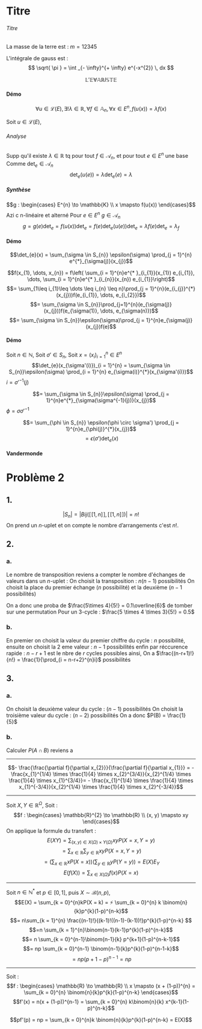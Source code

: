 # Titre
###### Titre
La masse de la terre est : $m = 12345$ 

L'intégrale de gauss est : 
$$
\sqrt{ \pi } = \int _{- \infty}^{+ \infty} e^{-x^{2}} \, dx
$$

$$\mathbb{L}'\mathbb{E} \forall \mathbb{A} \mathbb{R} I \mathbb{S}\mathbb{T}\mathbb{E}$$

#### Démo
$$\forall u \in \mathcal{L}(E), \exists ! \lambda \in \mathbb{R}, \forall f \in \mathbb{A}_{n}, \forall x \in E^{n}, f(u(x)) = \lambda f(x)$$

Soit $u \in \mathcal{L}(E)$, 

###### Analyse
Supp qu'il existe $\lambda \in \mathbb{R}$ tq pour tout $f \in \mathcal{A}_{n}$, et pour tout $e \in E^{n}$ une base
Comme $\det_{e} \in \mathcal{A}_{n}$ 
$$\det_{e}(u(e)) = \lambda \det_{e}(e) = \lambda$$

##### Synthèse
$$g : \begin{cases}
E^{n} \to \mathbb{K} \\
x \mapsto f(u(x))
\end{cases}$$
Azi c n-linéaire et alterné
Pour $e \in E^{n}$
$g \in \mathcal{A}_{n}$
$$g = g(e)\det_{e} = f(u(x))\det_{e} = f(e)\det_{e}(u(e))\det_{e} = \lambda f(e)\det_{e} = \lambda_{f}$$


#### Démo
$$\det_{e}(x) = \sum_{\sigma \in S_{n}} \epsilon(\sigma) \prod_{j = 1}^{n} e^{*}_{\sigma(j)}(x_{j})$$

$$f(x_{1}, \dots, x_{n}) = f\left( \sum_{i = 1}^{n}e^{* }_{i_{1}}(x_{1}) e_{i_{1}}, \dots, \sum_{i = 1}^{n}e^{* }_{i_{n}}(x_{n}) e_{i_{1}}\right)$$
$$= \sum_{1\leq i_{1}\leq \dots \leq i_{n} \leq n}\prod_{j = 1}^{n}(e_{i_{j}}^{*}(x_{j}))f(e_{i_{1}}, \dots, e_{i_{2}})$$
$$= \sum_{\sigma \in S_{n}}\prod_{j=1}^{n}(e_{\sigma(j)}(x_{j}))f(e_{\sigma(1)}, \dots, e_{\sigma(n)})$$
$$= \sum_{\sigma \in S_{n}}\epsilon(\sigma)\prod_{j = 1}^{n}e_{\sigma(j)}(x_{j})f(e)$$

#### Démo
Soit $n \in \mathbb{N}$, 
Soit $\sigma' \in S_{n}$, 
Soit $x = (x_{i})_{i=1}^{n} \in E^{n}$
$$\det_{e}(x_{\sigma'(i)})_{i = 1}^{n} = \sum_{\sigma \in S_{n}}\epsilon(\sigma) \prod_{i = 1}^{n} e_{\sigma(i)}^{*}(x_{\sigma'(i)})$$
$i = \sigma'^{-1}(j)$ 

$$= \sum_{\sigma \in S_{n}}\epsilon(\sigma) \prod_{j = 1}^{n}e^{*}_{\sigma(\sigma^{-1}(j))}(x_{j})$$
$\phi = \sigma \sigma'^{-1}$

$$= \sum_{\phi \in S_{n}} \epsilon(\phi \circ \sigma') \prod_{j = 1}^{n}e_{\phi(j)}^{*}(x_{j})$$
$$= \epsilon(\sigma') \det_{e}(x)$$

#### Vandermonde


# Problème 2
## 1.
$$|S_{n}| = |Bij([\![1, n]\!], [\![1, n]\!])| = n!$$
On prend un $n$-uplet et on compte le nombre d’arrangements c'est $n!$.

## 2. 
### a.
Le nombre de transposition reviens a compter le nombre d'échanges de valeurs dans un $n$-uplet : 
On choisit la transposition : $n(n-1)$ possibilités
On choisit la place du premier échange ($n$ possibilité) et la deuxième ($n-1$ possibilités)

On a donc une proba de $\frac{5\times 4}{5!} = 0.1\overline{6}$ de tomber sur une permutation
Pour un 3-cycle : 
$\frac{5 \times 4 \times 3}{5!} = 0.5$

### b.
En premier on choisit la valeur du premier chiffre du cycle : $n$ possibilité, ensuite on choisit la 2 eme valeur : $n-1$ possibilités enfin par réccurence rapide : $n-r+1$ est le nbre de $r$ cycles possibles ainsi, 
On a $\frac{(n-r+1)!}{n!} = \frac{1}{\prod_{i = n-r+2}^{n}i}$ possibilités 

## 3.
### a.
On choisit la deuxième valeur du cycle :
$(n-1)$ possibilités
On choisit la troisième valeur du cycle :
$(n-2)$ possibilités
On a donc
$P(B) = \frac{1}{5}$

### b.
Calculer $P(A \cap B)$ reviens a 


___
$$- \frac{\frac{\partial f}{\partial  x_{2}}}{\frac{\partial f}{\partial x_{1}}} = - \frac{x_{1}^{1/4} \times \frac{1}{4} \times x_{2}^{3/4}}{x_{2}^{1/4} \times \frac{1}{4} \times x_{1}^{3/4}}= - \frac{x_{1}^{1/4} \times \frac{1}{4} \times x_{1}^{-3/4}}{x_{2}^{1/4} \times \frac{1}{4} \times x_{2}^{-3/4}}$$
___
Soit $X, Y \in \mathbb{R}^{\Omega}$, 
Soit : 
$$f : \begin{cases}
\mathbb{R}^{2} \to \mathbb{R} \\
(x, y) \mapsto xy
\end{cases}$$
On applique la formule du transfert : 
$$E(XY) = \sum_{(x, y) \in X(\Omega) \times Y(\Omega)}xyP(X = x, Y = y)$$
$$ = \sum_{x \in \mathbb{R}} \sum_{y \in \mathbb{R}}xyP(X = x, Y = y) $$
$$= \left( \sum_{x \in \mathbb{R}}xP(X = x) \right)\left( \sum_{y \in \mathbb{R}}y P(Y =y) \right) = E(X)E_{Y}$$
$$E(f(X)) = \sum_{x \in X(\Omega)}f(x)P(X = x)$$

___
Soit $n \in \mathbb{N}^{*}$ et $p \in [0, 1]$, puis $X \sim \mathcal{B}(n, p)$, 
$$E(X) = \sum_{k = 0}^{n}kP(X = k) = ⚡ \sum_{k = 0}^{n} k \binom{n}{k}p^{k}(1-p)^{n-k}$$
$$= n\sum_{k = 1}^{n} \frac{(n-1)!}{(k-1)!((n-1)-(k-1))!}p^{k}(1-p)^{n-k} $$
$$=n \sum_{k = 1}^{n}\binom{n-1}{k-1}p^{k}(1-p)^{n-k}$$
$$= n \sum_{k = 0}^{n-1}\binom{n-1}{k} p^{k+1}(1-p)^{n-k-1}$$
$$= np \sum_{k = 0}^{n-1} \binom{n-1}{k}p^{k}(1-p)^{n-1-k}$$
$$=np (p + 1-p)^{n-1} = np$$
___
Soit : 
$$f : \begin{cases}
\mathbb{R} \to \mathbb{R} \\
x \mapsto (x + (1-p))^{n} = \sum_{k = 0}^{n} \binom{n}{k}p^{k}(1-p)^{n-k}
\end{cases}$$
$$f'(x) = n(x + (1-p))^{n-1} = \sum_{k = 0}^{n} k\binom{n}{k} x^{k-1}(1-p)^{n-k}$$

$$pf'(p) = np = \sum_{k = 0}^{n}k \binom{n}{k}p^{k}(1-p)^{n-k} = E(X)$$

